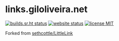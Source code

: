 # links.giloliveira.net

[![builds.sr.ht status](https://builds.sr.ht/~gpo/links.svg)](https://builds.sr.ht/~gpo/links?) [![website status](https://img.shields.io/website?down_color=red&down_message=offline&up_color=brightgreen&up_message=online&url=https%3A%2F%2Flinks.giloliveira.net)](https://links.giloliveira.net) [![license MIT](https://img.shields.io/badge/license-MIT-brightgreen)](https://choosealicense.com/licenses/mit/)

Forked from [sethcottle/LittleLink](https://github.com/sethcottle/littlelink)
